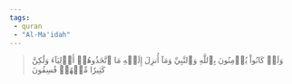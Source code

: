 ```yaml
---
tags: 
 - quran 
 - "Al-Ma'idah"
---
```


> وَلَوۡ كَانُواْ يُؤۡمِنُونَ بِٱللَّهِ وَٱلنَّبِيِّ وَمَآ أُنزِلَ إِلَيۡهِ مَا ٱتَّخَذُوهُمۡ أَوۡلِيَآءَ وَلَٰكِنَّ كَثِيرٗا مِّنۡهُمۡ فَٰسِقُونَ
